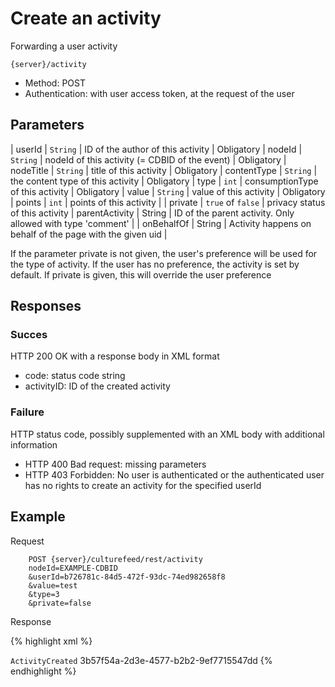 ---
---

# Create an activity

Forwarding a user activity

```
{server}/activity
```

* Method: POST
* Authentication: with user access token, at the request of the user

## Parameters

| userId | `String` | ID of the author of this activity | Obligatory
| nodeId | `String` | nodeId of this activity (= CDBID of the event) | Obligatory
| nodeTitle | `String` | title of this activity | Obligatory
| contentType | `String` | the content type of this activity | Obligatory
| type | `int` | consumptionType of this activity | Obligatory
| value | `String` | value of this activity | Obligatory
| points | `int` | points of this activity |
| private | `true` of `false` | privacy status of this activity
| parentActivity | String | ID of the parent activity. Only allowed with type 'comment' |
| onBehalfOf | String | Activity happens on behalf of the page with the given uid |

If the parameter private is not given, the user's preference will be used for the type of activity. If the user has no preference, the activity is set by default. If private is given, this will override the user preference

## Responses

### Succes

HTTP 200 OK with a response body in XML format
* code: status code string
* activityID: ID of the created activity

### Failure

HTTP status code, possibly supplemented with an XML body with additional information

* HTTP 400 Bad request: missing parameters
* HTTP 403 Forbidden: No user is authenticated or the authenticated user has no rights to create an activity for the specified userId

## Example

Request

```
	POST {server}/culturefeed/rest/activity
	nodeId=EXAMPLE-CDBID
	&userId=b726781c-84d5-472f-93dc-74ed982658f8
	&value=test
	&type=3
	&private=false
```

Response

{% highlight xml %}
<?xml version="1.0" encoding="UTF-8" standalone="yes"?>
<response xmlns:rdf="http://www.w3.org/1999/02/22-rdf-syntax-ns" xmlns:foaf="http://xmlns.com/foaf/0.1/" xmlns:geo="http://www.w3.org/2003/01/geo/wgs84_pos#">
   <code>ActivityCreated</code>
   <activityId>3b57f54a-2d3e-4577-b2b2-9ef7715547dd</activityId>
</response>
{% endhighlight %}



